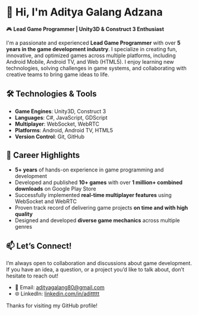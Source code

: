 # 👋 Hi, I'm Aditya Galang Adzana

🎮 **Lead Game Programmer | Unity3D & Construct 3 Enthusiast**

I'm a passionate and experienced **Lead Game Programmer** with over **5 years in the game development industry**. I specialize in creating fun, innovative, and optimized games across multiple platforms, including Android Mobile, Android TV, and Web (HTML5). I enjoy learning new technologies, solving challenges in game systems, and collaborating with creative teams to bring game ideas to life.

## 🛠️ Technologies & Tools
- **Game Engines**: Unity3D, Construct 3  
- **Languages**: C#, JavaScript, GDScript  
- **Multiplayer**: WebSocket, WebRTC  
- **Platforms**: Android, Android TV, HTML5  
- **Version Control**: Git, GitHub  

## 🚀 Career Highlights
- **5+ years** of hands-on experience in game programming and development  
- Developed and published **10+ games** with over **1 million+ combined downloads** on Google Play Store  
- Successfully implemented **real-time multiplayer features** using WebSocket and WebRTC  
- Proven track record of delivering game projects **on time and with high quality**  
- Designed and developed **diverse game mechanics** across multiple genres  

## 📫 Let’s Connect!
I’m always open to collaboration and discussions about game development. If you have an idea, a question, or a project you’d like to talk about, don’t hesitate to reach out!

- 📧 Email: adityagalang80@gmail.com  
- 🌐 LinkedIn: [linkedin.com/in/adittttt](https://www.linkedin.com/in/adittttt)

Thanks for visiting my GitHub profile!
